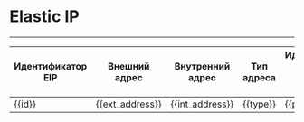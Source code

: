 # Elastic IP
***

| **Идентификатор EIP** | **Внешний адрес** | **Внутренний адрес** | **Тип адреса** | **Идентификатор порта для которого привязан IP** | **Тенант** | **Датацентр** |
|-----------------------|-------------------|----------------------|----------------|--------------------------------------------------|------------|---------------|
| {{id}}                | {{ext_address}}   | {{int_address}}      | {{type}}       | {{port_id}}                                      | {{tenant}} | {{DC}}        |
